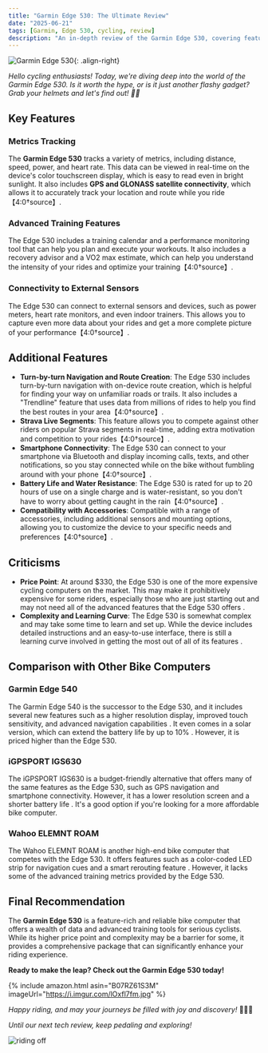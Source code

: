 ```yaml
---
title: "Garmin Edge 530: The Ultimate Review"
date: "2025-06-21"
tags: [Garmin, Edge 530, cycling, review]
description: "An in-depth review of the Garmin Edge 530, covering features, pros, cons, and user experiences."
---
```


![Garmin Edge 530](https://i.imgur.com/lOxfl7fm.jpg){: .align-right}

*Hello cycling enthusiasts! Today, we're diving deep into the world of the Garmin Edge 530. Is it worth the hype, or is it just another flashy gadget? Grab your helmets and let's find out! 🚴‍♂️*

## Key Features

### Metrics Tracking

The **Garmin Edge 530** tracks a variety of metrics, including distance, speed, power, and heart rate. This data can be viewed in real-time on the device's color touchscreen display, which is easy to read even in bright sunlight. It also includes **GPS and GLONASS satellite connectivity**, which allows it to accurately track your location and route while you ride【4:0†source】.

### Advanced Training Features

The Edge 530 includes a training calendar and a performance monitoring tool that can help you plan and execute your workouts. It also includes a recovery advisor and a VO2 max estimate, which can help you understand the intensity of your rides and optimize your training【4:0†source】.

### Connectivity to External Sensors

The Edge 530 can connect to external sensors and devices, such as power meters, heart rate monitors, and even indoor trainers. This allows you to capture even more data about your rides and get a more complete picture of your performance【4:0†source】.

## Additional Features

- **Turn-by-turn Navigation and Route Creation**: The Edge 530 includes turn-by-turn navigation with on-device route creation, which is helpful for finding your way on unfamiliar roads or trails. It also includes a "Trendline" feature that uses data from millions of rides to help you find the best routes in your area【4:0†source】.
- **Strava Live Segments**: This feature allows you to compete against other riders on popular Strava segments in real-time, adding extra motivation and competition to your rides【4:0†source】.
- **Smartphone Connectivity**: The Edge 530 can connect to your smartphone via Bluetooth and display incoming calls, texts, and other notifications, so you stay connected while on the bike without fumbling around with your phone【4:0†source】.
- **Battery Life and Water Resistance**: The Edge 530 is rated for up to 20 hours of use on a single charge and is water-resistant, so you don't have to worry about getting caught in the rain【4:0†source】.
- **Compatibility with Accessories**: Compatible with a range of accessories, including additional sensors and mounting options, allowing you to customize the device to your specific needs and preferences【4:0†source】.

## Criticisms

- **Price Point**: At around $330, the Edge 530 is one of the more expensive cycling computers on the market. This may make it prohibitively expensive for some riders, especially those who are just starting out and may not need all of the advanced features that the Edge 530 offers .
- **Complexity and Learning Curve**: The Edge 530 is somewhat complex and may take some time to learn and set up. While the device includes detailed instructions and an easy-to-use interface, there is still a learning curve involved in getting the most out of all of its features .

## Comparison with Other Bike Computers

### Garmin Edge 540

The Garmin Edge 540 is the successor to the Edge 530, and it includes several new features such as a higher resolution display, improved touch sensitivity, and advanced navigation capabilities  . It even comes in a solar version, which can extend the battery life by up to 10% . However, it is priced higher than the Edge 530.

### iGPSPORT IGS630

The iGPSPORT IGS630 is a budget-friendly alternative that offers many of the same features as the Edge 530, such as GPS navigation and smartphone connectivity. However, it has a lower resolution screen and a shorter battery life  . It's a good option if you're looking for a more affordable bike computer.

### Wahoo ELEMNT ROAM

The Wahoo ELEMNT ROAM is another high-end bike computer that competes with the Edge 530. It offers features such as a color-coded LED strip for navigation cues and a smart rerouting feature . However, it lacks some of the advanced training metrics provided by the Edge 530.

## Final Recommendation

The **Garmin Edge 530** is a feature-rich and reliable bike computer that offers a wealth of data and advanced training tools for serious cyclists. While its higher price point and complexity may be a barrier for some, it provides a comprehensive package that can significantly enhance your riding experience.

**Ready to make the leap? Check out the Garmin Edge 530 today!**

{% include amazon.html asin="B07RZ61S3M" imageUrl="https://i.imgur.com/lOxfl7fm.jpg" %}

*Happy riding, and may your journeys be filled with joy and discovery!* 🚵‍♀️💨

*Until our next tech review, keep pedaling and exploring!*

![riding off](https://i.imgur.com/fOtDuKTm.png)